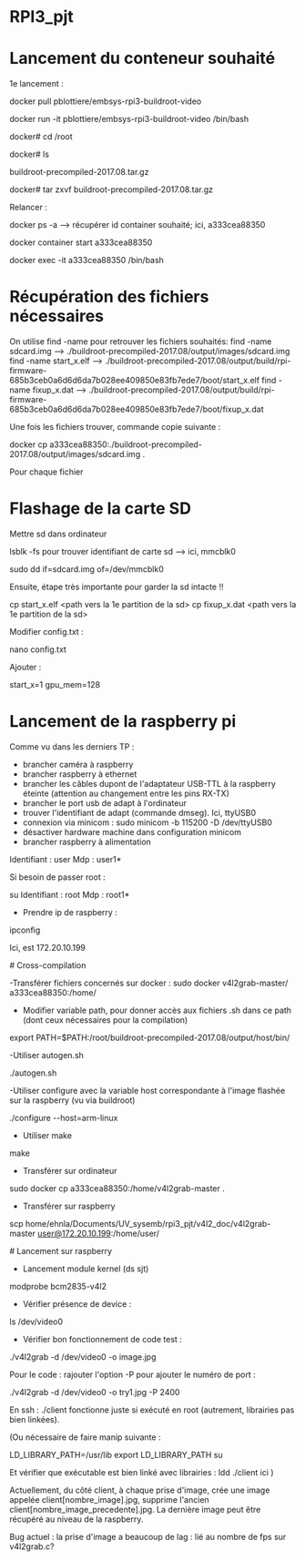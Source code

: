 # RPI3_pjt

# Lancement du conteneur souhaité

1e lancement : 

docker pull pblottiere/embsys-rpi3-buildroot-video

docker run -it pblottiere/embsys-rpi3-buildroot-video /bin/bash

docker# cd /root

docker# ls

buildroot-precompiled-2017.08.tar.gz

docker# tar zxvf buildroot-precompiled-2017.08.tar.gz

Relancer : 

docker ps -a --> récupérer id container souhaité; ici, a333cea88350 

docker container start a333cea88350

docker exec -it a333cea88350 /bin/bash

# Récupération des fichiers nécessaires

On utilise find -name pour retrouver les fichiers souhaités: 
find -name sdcard.img --> ./buildroot-precompiled-2017.08/output/images/sdcard.img
find -name start_x.elf -->
./buildroot-precompiled-2017.08/output/build/rpi-firmware-685b3ceb0a6d6d6da7b028ee409850e83fb7ede7/boot/start_x.elf
find -name fixup_x.dat -->
./buildroot-precompiled-2017.08/output/build/rpi-firmware-685b3ceb0a6d6d6da7b028ee409850e83fb7ede7/boot/fixup_x.dat

Une fois les fichiers trouver, commande copie suivante : 

docker cp a333cea88350:./buildroot-precompiled-2017.08/output/images/sdcard.img .

Pour chaque fichier

# Flashage de la carte SD 

Mettre sd dans ordinateur

lsblk -fs pour trouver identifiant de carte sd --> ici, mmcblk0

sudo dd if=sdcard.img of=/dev/mmcblk0

Ensuite, étape très importante pour garder la sd intacte !! 

cp start_x.elf <path vers la 1e partition de la sd>
cp fixup_x.dat <path vers la 1e partition de la sd>

Modifier config.txt :

nano config.txt

Ajouter : 

start_x=1
gpu_mem=128

# Lancement de la raspberry pi 

Comme vu dans les derniers TP : 

- brancher caméra à raspberry
- brancher raspberry à ethernet
- brancher les câbles dupont de l'adaptateur USB-TTL à la raspberry éteinte (attention au changement entre les pins RX-TX)
- brancher le port usb de adapt à l'ordinateur
- trouver l'identifiant de adapt (commande dmseg). Ici, ttyUSB0
- connexion via minicom  : sudo minicom -b 115200 -D /dev/ttyUSB0 
- désactiver hardware machine dans configuration minicom
- brancher raspberry à alimentation

Identifiant : user
Mdp : user1*

Si besoin de passer root : 

su
Identifiant : root
Mdp : root1*

- Prendre ip de raspberry : 

ipconfig

Ici, est 172.20.10.199



# Cross-compilation

-Transférer fichiers concernés sur docker : 
sudo docker v4l2grab-master/ a333cea88350:/home/

- Modifier variable path, pour donner accès aux fichiers .sh dans ce path (dont ceux nécessaires pour la compilation)

export PATH=$PATH:/root/buildroot-precompiled-2017.08/output/host/bin/

-Utiliser autogen.sh

./autogen.sh

-Utiliser configure avec la variable host correspondante à l'image flashée sur la raspberry (vu via buildroot)

./configure --host=arm-linux

- Utiliser make

make

- Transférer sur ordinateur 

sudo docker cp a333cea88350:/home/v4l2grab-master .

- Transférer sur raspberry 

scp home/ehnla/Documents/UV_sysemb/rpi3_pjt/v4l2_doc/v4l2grab-master user@172.20.10.199:/home/user/

# Lancement sur raspberry 

- Lancement module kernel (ds sjt)

modprobe bcm2835-v4l2

- Vérifier présence de device : 

ls /dev/video0

- Vérifier bon fonctionnement de code test : 

./v4l2grab -d /dev/video0 -o image.jpg

Pour le code : rajouter l'option -P pour ajouter le numéro de port : 

./v4l2grab -d /dev/video0 -o try1.jpg -P 2400

En ssh : ./client fonctionne juste si exécuté en root (autrement, librairies pas bien linkées).

(Ou nécessaire de faire manip suivante : 

LD_LIBRARY_PATH=/usr/lib
export LD_LIBRARY_PATH
su 

Et vérifier que exécutable est bien linké avec librairies : ldd ./client ici )


Actuellement, du côté client, à chaque prise d'image, crée une image appelée client[nombre_image].jpg, supprime l'ancien client[nombre_image_precedente].jpg. La dernière image peut être récupéré au niveau de la raspberry. 

Bug actuel : la prise d'image a beaucoup de lag : lié au nombre de fps sur v4l2grab.c?
